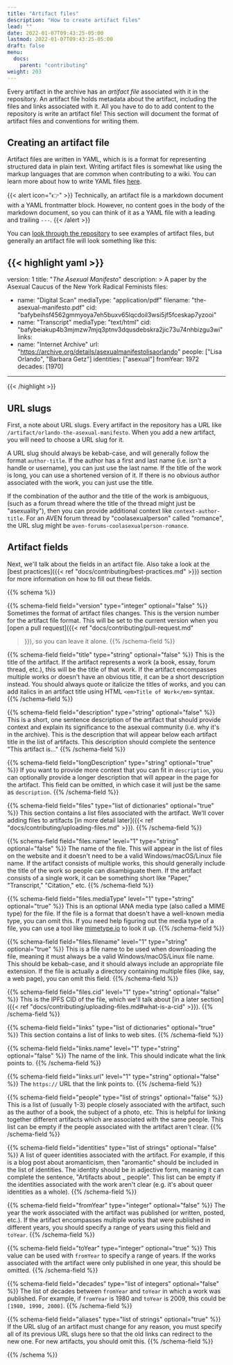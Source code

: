 ```yaml
---
title: "Artifact files"
description: "How to create artifact files"
lead: ""
date: 2022-01-07T09:43:25-05:00
lastmod: 2022-01-07T09:43:25-05:00
draft: false
menu:
  docs:
    parent: "contributing"
weight: 203
---
```


Every artifact in the archive has an *artifact file* associated with it in the
repository. An artifact file holds metadata about the artifact, including the
files and links associated with it. All you have to do to add content to the
repository is write an artifact file! This section will document the format of
artifact files and conventions for writing them.

## Creating an artifact file

Artifact files are written in YAML, which is is a format for representing
structured data in plain text. Writing artifact files is somewhat like using
the markup languages that are common when contributing to a wiki. You can learn
more about how to write YAML files
[here](https://www.cloudbees.com/blog/yaml-tutorial-everything-you-need-get-started).

{{< alert icon="👉" >}}
Technically, an artifact file is a markdown document with a YAML frontmatter
block. However, no content goes in the body of the markdown document, so you
can think of it as a YAML file with a leading and trailing `---`.
{{< /alert >}}

You can [look through the
repository](https://github.com/acearchive/acearchive.lgbt/tree/main/content/archive)
to see examples of artifact files, but generally an artifact file will look
something like this:

{{< highlight yaml >}}
---
version: 1
title: "<em>The Asexual Manifesto</em>"
description: >
    A paper by the Asexual Caucus of the New York Radical Feminists
files:
  - name: "Digital Scan"
    mediaType: "application/pdf"
    filename: "the-asexual-manifesto.pdf"
    cid: "bafybeihsf4562gmmyoya7eh5buxv65lqcdoil3wsi5jf5fceskap7yzooi"
  - name: "Transcript"
    mediaType: "text/html"
    cid: "bafybeiakup4b3mjmzw7mjq3ptnv3dqusdebskra2jic73u74nhbizgu3wi"
links:
  - name: "Internet Archive"
    url: "https://archive.org/details/asexualmanifestolisaorlando"
people: ["Lisa Orlando", "Barbara Getz"]
identities: ["asexual"]
fromYear: 1972
decades: [1970]
---
{{< /highlight >}}

## URL slugs

First, a note about URL slugs. Every artifact in the repository has a URL like
`/artifact/orlando-the-asexual-manifesto`. When you add a new artifact, you
will need to choose a URL slug for it.

A URL slug should always be kebab-case, and will generally follow the format
`author-title`. If the author has a first and last name (i.e. isn't a handle or
username), you can just use the last name. If the title of the work is long,
you can use a shortened version of it. If there is no obvious author associated
with the work, you can just use the title.

If the combination of the author and the title of the work is ambiguous, (such
as a forum thread where the title of the thread might just be "asexuality"),
then you can provide additional context like `context-author-title`. For an
AVEN forum thread by "coolasexualperson" called "romance", the URL slug might
be `aven-forums-coolasexualperson-romance`.

## Artifact fields

Next, we'll talk about the fields in an artifact file. Also take a look at the
[best practices]({{< ref "docs/contributing/best-practices.md" >}}) section for
more information on how to fill out these fields.

{{% schema %}}

{{% schema-field field="version" type="integer" optional="false" %}}
Sometimes the format of artifact files changes. This is the version number for
the artifact file format. This will be set to the current version when you
[open a pull request]({{< ref "docs/contributing/pull-request.md"
>}}), so you can leave it alone.
{{% /schema-field %}}

{{% schema-field field="title" type="string" optional="false" %}}
This is the title of the artifact. If the artifact represents a work (a book,
essay, forum thread, etc.), this will be the title of that work. If the
artifact encompasses multiple works or doesn't have an obvious title, it can be
a short description instead. You should always quote or italicize the titles of
works, and you can add italics in an artifact title using HTML `<em>Title of
Work</em>` syntax.
{{% /schema-field %}}

{{% schema-field field="description" type="string" optional="false" %}}
This is a short, one sentence description of the artifact that should provide
context and explain its significance to the asexual community (i.e. why it's in
the archive). This is the description that will appear below each artifact
title in the list of artifacts. This description should complete the sentence
"This artifact is..."
{{% /schema-field %}}

{{% schema-field field="longDescription" type="string" optional="true" %}}
If you want to provide more context that you can fit in `description`, you can
optionally provide a longer description that will appear in the page for the
artifact. This field can be omitted, in which case it will just be the same as
`description`.
{{% /schema-field %}}

{{% schema-field field="files" type="list of dictionaries" optional="true" %}}
This section contains a list files associated with the artifact. We'll cover
adding files to artifacts [in more detail later]({{< ref
"docs/contributing/uploading-files.md" >}}).
{{% /schema-field %}}

{{% schema-field field="files.name" level="1" type="string" optional="false" %}}
The name of the file. This will appear in the list of files on the website and
it doesn't need to be a valid Windows/macOS/Linux file name. If the artifact
consists of multiple works, this should generally include the title of the work
so people can disambiguate them. If the artifact consists of a single work, it
can be something short like "Paper," "Transcript," "Citation," etc.
{{% /schema-field %}}

{{% schema-field field="files.mediaType" level="1" type="string" optional="true" %}}
This is an optional IANA media type (also called a MIME type) for the file.  If
the file is a format that doesn't have a well-known media type, you can omit
this. If you need help figuring out the media type of a file, you can use a
tool like [mimetype.io](https://mimetype.io/) to look it up.
{{% /schema-field %}}

{{% schema-field field="files.filename" level="1" type="string" optional="true" %}}
This is a file name to be used when downloading the file, meaning it must
always be a valid Windows/macOS/Linux file name. This should be kebab-case, and
it should always include an appropriate file extension. If the file is actually
a directory containing multiple files (like, say, a web page), you can omit
this field.
{{% /schema-field %}}

{{% schema-field field="files.cid" level="1" type="string" optional="false" %}}
This is the IPFS CID of the file, which we'll talk about [in a later
section]({{< ref "docs/contributing/uploading-files.md#what-is-a-cid" >}}).
{{% /schema-field %}}

{{% schema-field field="links" type="list of dictionaries" optional="true" %}}
This section contains a list of links to web sites.
{{% /schema-field %}}

{{% schema-field field="links.name" level="1" type="string" optional="false" %}}
The name of the link. This should indicate what the link points to.
{{% /schema-field %}}

{{% schema-field field="links.url" level="1" type="string" optional="false" %}}
The `https://` URL that the link points to.
{{% /schema-field %}}

{{% schema-field field="people" type="list of strings" optional="false" %}}
This is a list of (usually 1-3) people closely associated with the artifact,
such as the author of a book, the subject of a photo, etc. This is helpful for
linking together different artifacts which are associated with the same people.
This list can be empty if the people associated with the artifact aren't clear.
{{% /schema-field %}}

{{% schema-field field="identities" type="list of strings" optional="false" %}}
A list of queer identities associated with the artifact. For example, if this
is a blog post about aromanticism, then "aromantic" should be included in the
list of identities. The identity should be in adjective form, meaning it can
complete the sentence, "Artifacts about _ people". This list can be empty if
the identities associated with the work aren't clear (e.g. it's about queer
identities as a whole).
{{% /schema-field %}}

{{% schema-field field="fromYear" type="integer" optional="false" %}}
The year the work associated with the artifact was published (or written,
posted, etc.). If the artifact encompasses multiple works that were published
in different years, you should specify a range of years using this field and
`toYear`.
{{% /schema-field %}}

{{% schema-field field="toYear" type="integer" optional="true" %}}
This value can be used with `fromYear` to specify a range of years. If the
works associated with the artifact were only published in one year, this should
be omitted.
{{% /schema-field %}}

{{% schema-field field="decades" type="list of integers" optional="false" %}}
The list of decades between `fromYear` and `toYear` in which a work was
published. For example, if `fromYear` is 1980 and `toYear` is 2009, this could
be `[1980, 1990, 2000]`.
{{% /schema-field %}}

{{% schema-field field="aliases" type="list of strings" optional="true" %}}
If the URL slug of an artifact must change for any reason, you must specify all
of its previous URL slugs here so that the old links can redirect to the new
one. For new artifacts, you should omit this.
{{% /schema-field %}}

{{% /schema %}}
